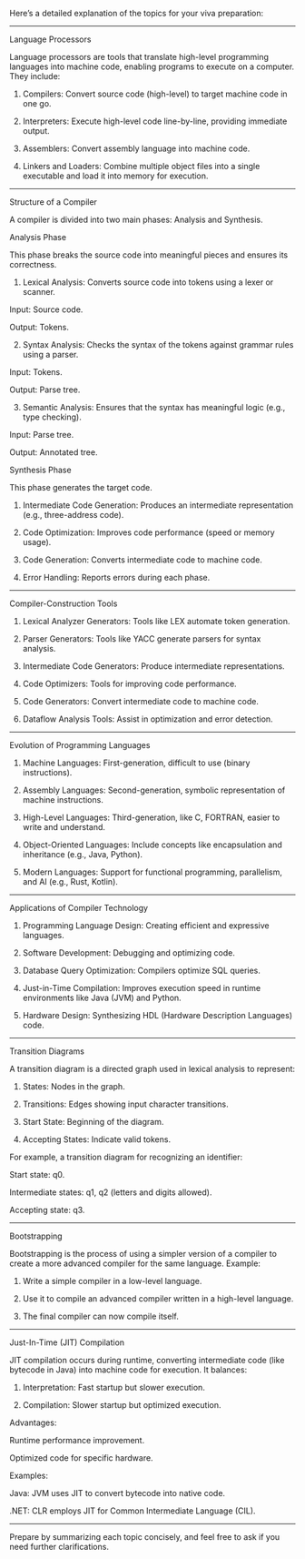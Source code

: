 Here’s a detailed explanation of the topics for your viva preparation:


---

Language Processors

Language processors are tools that translate high-level programming languages into machine code, enabling programs to execute on a computer. They include:

1. Compilers: Convert source code (high-level) to target machine code in one go.


2. Interpreters: Execute high-level code line-by-line, providing immediate output.


3. Assemblers: Convert assembly language into machine code.


4. Linkers and Loaders: Combine multiple object files into a single executable and load it into memory for execution.




---

Structure of a Compiler

A compiler is divided into two main phases: Analysis and Synthesis.

Analysis Phase

This phase breaks the source code into meaningful pieces and ensures its correctness.

1. Lexical Analysis: Converts source code into tokens using a lexer or scanner.

Input: Source code.

Output: Tokens.



2. Syntax Analysis: Checks the syntax of the tokens against grammar rules using a parser.

Input: Tokens.

Output: Parse tree.



3. Semantic Analysis: Ensures that the syntax has meaningful logic (e.g., type checking).

Input: Parse tree.

Output: Annotated tree.




Synthesis Phase

This phase generates the target code.

1. Intermediate Code Generation: Produces an intermediate representation (e.g., three-address code).


2. Code Optimization: Improves code performance (speed or memory usage).


3. Code Generation: Converts intermediate code to machine code.


4. Error Handling: Reports errors during each phase.




---

Compiler-Construction Tools

1. Lexical Analyzer Generators: Tools like LEX automate token generation.


2. Parser Generators: Tools like YACC generate parsers for syntax analysis.


3. Intermediate Code Generators: Produce intermediate representations.


4. Code Optimizers: Tools for improving code performance.


5. Code Generators: Convert intermediate code to machine code.


6. Dataflow Analysis Tools: Assist in optimization and error detection.




---

Evolution of Programming Languages

1. Machine Languages: First-generation, difficult to use (binary instructions).


2. Assembly Languages: Second-generation, symbolic representation of machine instructions.


3. High-Level Languages: Third-generation, like C, FORTRAN, easier to write and understand.


4. Object-Oriented Languages: Include concepts like encapsulation and inheritance (e.g., Java, Python).


5. Modern Languages: Support for functional programming, parallelism, and AI (e.g., Rust, Kotlin).




---

Applications of Compiler Technology

1. Programming Language Design: Creating efficient and expressive languages.


2. Software Development: Debugging and optimizing code.


3. Database Query Optimization: Compilers optimize SQL queries.


4. Just-in-Time Compilation: Improves execution speed in runtime environments like Java (JVM) and Python.


5. Hardware Design: Synthesizing HDL (Hardware Description Languages) code.




---

Transition Diagrams

A transition diagram is a directed graph used in lexical analysis to represent:

1. States: Nodes in the graph.


2. Transitions: Edges showing input character transitions.


3. Start State: Beginning of the diagram.


4. Accepting States: Indicate valid tokens.



For example, a transition diagram for recognizing an identifier:

Start state: q0.

Intermediate states: q1, q2 (letters and digits allowed).

Accepting state: q3.



---

Bootstrapping

Bootstrapping is the process of using a simpler version of a compiler to create a more advanced compiler for the same language.
Example:

1. Write a simple compiler in a low-level language.


2. Use it to compile an advanced compiler written in a high-level language.


3. The final compiler can now compile itself.




---

Just-In-Time (JIT) Compilation

JIT compilation occurs during runtime, converting intermediate code (like bytecode in Java) into machine code for execution. It balances:

1. Interpretation: Fast startup but slower execution.


2. Compilation: Slower startup but optimized execution.



Advantages:

Runtime performance improvement.

Optimized code for specific hardware.


Examples:

Java: JVM uses JIT to convert bytecode into native code.

.NET: CLR employs JIT for Common Intermediate Language (CIL).



---

Prepare by summarizing each topic concisely, and feel free to ask if you need further clarifications.

